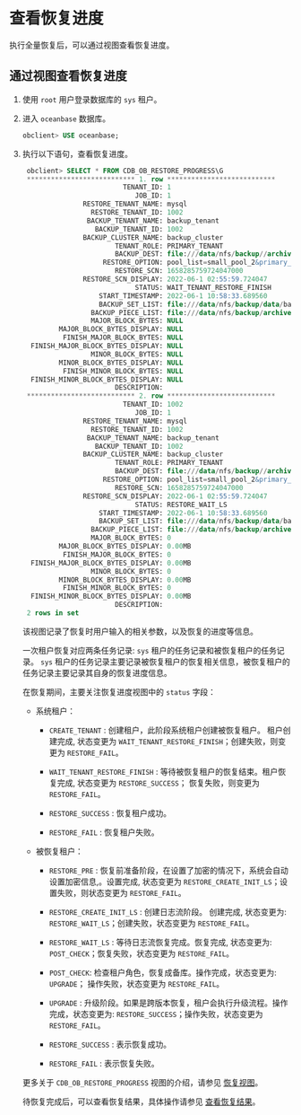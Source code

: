 # 查看恢复进度

执行全量恢复后，可以通过视图查看恢复进度。

## 通过视图查看恢复进度

1. 使用 `root` 用户登录数据库的 `sys` 租户。

2. 进入 `oceanbase` 数据库。

   ```sql
   obclient> USE oceanbase;
   ```

3. 执行以下语句，查看恢复进度。  

   ```sql
    obclient> SELECT * FROM CDB_OB_RESTORE_PROGRESS\G
    *************************** 1. row ***************************
                            TENANT_ID: 1
                               JOB_ID: 1
                  RESTORE_TENANT_NAME: mysql
                    RESTORE_TENANT_ID: 1002
                   BACKUP_TENANT_NAME: backup_tenant
                     BACKUP_TENANT_ID: 1002
                  BACKUP_CLUSTER_NAME: backup_cluster
                          TENANT_ROLE: PRIMARY_TENANT
                          BACKUP_DEST: file:///data/nfs/backup//archive,file:///data/nfs/backup/data
                       RESTORE_OPTION: pool_list=small_pool_2&primary_zone=z1
                          RESTORE_SCN: 1658285759724047000
                  RESTORE_SCN_DISPLAY: 2022-06-1 02:55:59.724047
                               STATUS: WAIT_TENANT_RESTORE_FINISH
                      START_TIMESTAMP: 2022-06-1 10:58:33.689560
                      BACKUP_SET_LIST: file:///data/nfs/backup/data/backup_set_1_full
                    BACKUP_PIECE_LIST: file:///data/nfs/backup/archive/2_1_2,file:///data/nfs/backup/archive/2_1_3
                    MAJOR_BLOCK_BYTES: NULL
            MAJOR_BLOCK_BYTES_DISPLAY: NULL
             FINISH_MAJOR_BLOCK_BYTES: NULL
     FINISH_MAJOR_BLOCK_BYTES_DISPLAY: NULL
                    MINOR_BLOCK_BYTES: NULL
            MINOR_BLOCK_BYTES_DISPLAY: NULL
             FINISH_MINOR_BLOCK_BYTES: NULL
     FINISH_MINOR_BLOCK_BYTES_DISPLAY: NULL
                          DESCRIPTION:
    *************************** 2. row ***************************
                            TENANT_ID: 1002
                               JOB_ID: 1
                  RESTORE_TENANT_NAME: mysql
                    RESTORE_TENANT_ID: 1002
                   BACKUP_TENANT_NAME: backup_tenant
                     BACKUP_TENANT_ID: 1002
                  BACKUP_CLUSTER_NAME: backup_cluster
                          TENANT_ROLE: PRIMARY_TENANT
                          BACKUP_DEST: file:///data/nfs/backup//archive,file:///data/nfs/backup/data
                       RESTORE_OPTION: pool_list=small_pool_2&primary_zone=z1
                          RESTORE_SCN: 1658285759724047000
                  RESTORE_SCN_DISPLAY: 2022-06-1 02:55:59.724047
                               STATUS: RESTORE_WAIT_LS
                      START_TIMESTAMP: 2022-06-1 10:58:33.689560
                      BACKUP_SET_LIST: file:///data/nfs/backup/data/backup_set_1_full
                    BACKUP_PIECE_LIST: file:///data/nfs/backup/archive/2_1_2,file:///data/nfs/backup/archive/2_1_3
                    MAJOR_BLOCK_BYTES: 0
            MAJOR_BLOCK_BYTES_DISPLAY: 0.00MB
             FINISH_MAJOR_BLOCK_BYTES: 0
     FINISH_MAJOR_BLOCK_BYTES_DISPLAY: 0.00MB
                    MINOR_BLOCK_BYTES: 0
            MINOR_BLOCK_BYTES_DISPLAY: 0.00MB
             FINISH_MINOR_BLOCK_BYTES: 0
     FINISH_MINOR_BLOCK_BYTES_DISPLAY: 0.00MB
                          DESCRIPTION:
    2 rows in set
   ```

   该视图记录了恢复时用户输入的相关参数，以及恢复的进度等信息。

   一次租户恢复对应两条任务记录: `sys` 租户的任务记录和被恢复租户的任务记录。 `sys` 租户的任务记录主要记录被恢复租户的恢复相关信息，被恢复租户的任务记录主要记录其自身的恢复进度信息。

   在恢复期间，主要关注恢复进度视图中的 `status` 字段：

   * 系统租户：

      * `CREATE_TENANT` : 创建租户，此阶段系统租户创建被恢复租户。 租户创建完成, 状态变更为 `WAIT_TENANT_RESTORE_FINISH`；创建失败，则变更为 `RESTORE_FAIL`。

      * `WAIT_TENANT_RESTORE_FINISH` : 等待被恢复租户的恢复结束。租户恢复完成, 状态变更为 `RESTORE_SUCCESS`； 恢复失败，则变更为 `RESTORE_FAIL`。

      * `RESTORE_SUCCESS` : 恢复租户成功。

      * `RESTORE_FAIL` : 恢复租户失败。

   * 被恢复租户：

      * `RESTORE_PRE` : 恢复前准备阶段，在设置了加密的情况下，系统会自动设置加密信息,。设置完成, 状态变更为 `RESTORE_CREATE_INIT_LS`；设置失败，则状态变更为 `RESTORE_FAIL`。

      * `RESTORE_CREATE_INIT_LS` : 创建日志流阶段。 创建完成, 状态变更为: `RESTORE_WAIT_LS`；创建失败，状态变更为 `RESTORE_FAIL`。

      * `RESTORE_WAIT_LS` : 等待日志流恢复完成。恢复完成, 状态变更为: `POST_CHECK`；恢复失败，状态变更为 `RESTORE_FAIL`。

      * `POST_CHECK`: 检查租户角色，恢复成备库。操作完成，状态变更为: `UPGRADE`； 操作失败，状态变更为 `RESTORE_FAIL`。

      * `UPGRADE` : 升级阶段。如果是跨版本恢复，租户会执行升级流程。操作完成，状态变更为: `RESTORE_SUCCESS`；操作失败，状态变更为 `RESTORE_FAIL`。

      * `RESTORE_SUCCESS` : 表示恢复成功。

      * `RESTORE_FAIL` : 表示恢复失败。

   更多关于 `CDB_OB_RESTORE_PROGRESS` 视图的介绍，请参见 [恢复视图](../600.restore-data/800.views-of-the-restore.md)。

   待恢复完成后，可以查看恢复结果，具体操作请参见 [查看恢复结果](../600.restore-data/500.view-the-restore-history.md)。
